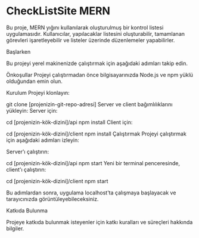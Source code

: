 # CheckListSite MERN
Bu proje, MERN yığını kullanılarak oluşturulmuş bir kontrol listesi uygulamasıdır. Kullanıcılar, yapılacaklar listesini oluşturabilir, tamamlanan görevleri işaretleyebilir ve listeler üzerinde düzenlemeler yapabilirler.

Başlarken

Bu projeyi yerel makinenizde çalıştırmak için aşağıdaki adımları takip edin.

Önkoşullar
Projeyi çalıştırmadan önce bilgisayarınızda Node.js ve npm yüklü olduğundan emin olun.

Kurulum
Projeyi klonlayın:

git clone [projenizin-git-repo-adresi]
Server ve client bağımlılıklarını yükleyin:
Server için:

cd [projenizin-kök-dizini]/api
npm install
Client için:

cd [projenizin-kök-dizini]/client
npm install
Çalıştırmak
Projeyi çalıştırmak için aşağıdaki adımları izleyin:

Server'ı çalıştırın:

cd [projenizin-kök-dizini]/api
npm start
Yeni bir terminal penceresinde, client'ı çalıştırın:

cd [projenizin-kök-dizini]/client
npm start

Bu adımlardan sonra, uygulama localhost'ta çalışmaya başlayacak ve tarayıcınızda görüntüleyebileceksiniz.

Katkıda Bulunma

Projeye katkıda bulunmak isteyenler için katkı kuralları ve süreçleri hakkında bilgiler.